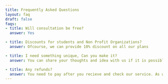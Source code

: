 ```yaml
---
title: Frequently Asked Questions
layout: faq
draft: false
faqs:
- title: Will consultation be free?
  answer: Yes

- title: Discounts for students and Non Profit Organizations?
  answer: Ofcourse, we can provide 10% discount on all our plans

- title: I need something unique, Can you make it?
  answer: You can share your thoughts and idea with us if it is possible for us surely we can do that.

- title: Any refunds?
  answer: You need to pay after you recieve and check our service. As we are not recieving any advance mode of payment is after delivering our service we cannot gurantee refunds.
---
```

